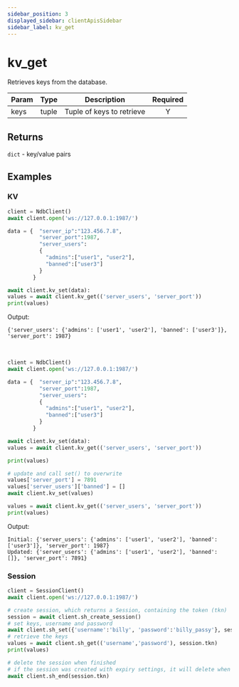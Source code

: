 ```yaml
---
sidebar_position: 3
displayed_sidebar: clientApisSidebar
sidebar_label: kv_get
---
```


# kv_get
Retrieves keys from the database.

|Param|Type|Description|Required|
|--|:-:|--|:-:|
|keys|tuple|Tuple of keys to retrieve|Y|


## Returns
`dict` - key/value pairs


## Examples

### KV
```py title='Set various'
client = NdbClient()
await client.open('ws://127.0.0.1:1987/')

data = {  "server_ip":"123.456.7.8",
          "server_port":1987,
          "server_users":
          {
            "admins":["user1", "user2"],
            "banned":["user3"]
          }
        }

await client.kv_set(data):
values = await client.kv_get(('server_users', 'server_port'))
print(values)
```

Output:
```
{'server_users': {'admins': ['user1', 'user2'], 'banned': ['user3']}, 'server_port': 1987}
```

<br/>


```py title='Overwrite'
client = NdbClient()
await client.open('ws://127.0.0.1:1987/')

data = {  "server_ip":"123.456.7.8",
          "server_port":1987,
          "server_users":
          {
            "admins":["user1", "user2"],
            "banned":["user3"]
          }
        }

await client.kv_set(data):
values = await client.kv_get(('server_users', 'server_port'))

print(values)

# update and call set() to overwrite
values['server_port'] = 7891
values['server_users']['banned'] = []
await client.kv_set(values)

values = await client.kv_get(('server_users', 'server_port'))
print(values)
```

Output:
```
Initial: {'server_users': {'admins': ['user1', 'user2'], 'banned': ['user3']}, 'server_port': 1987}
Updated: {'server_users': {'admins': ['user1', 'user2'], 'banned': []}, 'server_port': 7891}
```

### Session

```py
client = SessionClient()
await client.open('ws://127.0.0.1:1987/')

# create session, which returns a Session, containing the token (tkn)
session = await client.sh_create_session()
# set keys, username and password
await client.sh_set({'username':'billy', 'password':'billy_passy'}, session.tkn)
# retrieve the keys
values = await client.sh_get(('username','password'), session.tkn)
print(values)

# delete the session when finished
# if the session was created with expiry settings, it will delete when it expires
await client.sh_end(session.tkn)
```